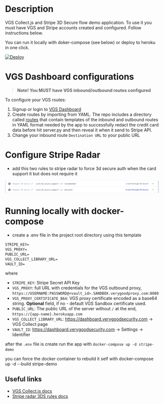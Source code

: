 # Description
VGS Collect.js and Stripe 3D Secure flow demo application. To use it you must have VGS and Stripe accounts created and configured. Follow instructions below.

You can run it locally with doker-compose (see below) or deploy to heroku in one click.

[![Deploy](https://www.herokucdn.com/deploy/button.png)](https://heroku.com/deploy)

# VGS Dashboard configurations
> **Note! You MUST have VGS inbound/outbound routes configured**

To configure your VGS routes:

1. Signup or login to [VGS Dashboard](http://dashboard.verygoodsecurity.com)
2. Create routes by importing from YAML. The repo includes a directory called [routes](https://github.com/verygoodsecurity/vgs-stripe-demo/tree/master/routes) that contain templates of the inbound and outbound routes in YAML format needed by the app to successfully redact the credit card data before hit server.py and then reveal it when it send to Stripe API.
3. Change your inbound route `Destination URL` to your public URL

# Configure Stripe Radar

* add this two rules to stripe radar to force 3d secure auth when the card support 
it but does not require it

![](stripe-rules.png)


# Running locally with docker-compose

- create a .env file in the project root directory using this template

```.env
STRIPE_KEY=
VGS_PROXY=
PUBLIC_URL=
VGS_COLLECT_LIBRARY_URL=
VAULT_ID=
```

where 

* `STRIPE_KEY`: Stripe Secret API Key  
* `VGS_PROXY`: full URL with credentials for the VGS outbound proxy, `https://USERNAME:PASSWORD@<vault_id>.SANDBOX.verygoodproxy.com:8080`
* `VGS_PROXY_CERTIFICATE_B64`: VGS proxy certificate encoded as a base64 string. **Optional** field, if no - default VGS Sandbox certificate used. 
* `PUBLIC_URL`: The public URL of the server without `/` at the end, `https://{app-name}.herokuapp.com`
* `VGS_COLLECT_LIBRARY_URL`: https://dashboard.verygoodsecurity.com -> VGS Collect page
* `VAULT_ID`: https://dashboard.verygoodsecurity.com -> Settings -> Identifier


after the `.env` file is create run the app with `docker-compose up -d stripe-demo`

you can force the docker container to rebuild it self with  docker-compose up -d --build stripe-demo


## Useful links
- [VGS Collect.js docs](https://www.verygoodsecurity.com/docs/vgs-collect/index)
- [Stripe radar 3DS rules docs](https://stripe.com/docs/radar/rules#request-3ds)

